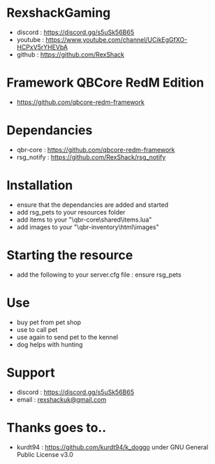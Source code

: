 # RexshackGaming
- discord : https://discord.gg/s5uSk56B65
- youtube : https://www.youtube.com/channel/UCikEgGfXO-HCPxV5rYHEVbA
- github : https://github.com/RexShack

# Framework QBCore RedM Edition
- https://github.com/qbcore-redm-framework

# Dependancies
- qbr-core : https://github.com/qbcore-redm-framework
- rsg_notify : https://github.com/RexShack/rsg_notify

# Installation
- ensure that the dependancies are added and started
- add rsg_pets to your resources folder
- add items to your "\qbr-core\shared\items.lua"
- add images to your "\qbr-inventory\html\images"

# Starting the resource
- add the following to your server.cfg file : ensure rsg_pets

# Use
- buy pet from pet shop
- use to call pet
- use again to send pet to the kennel
- dog helps with hunting

# Support
- discord : https://discord.gg/s5uSk56B65
- email : rexshackuk@gmail.com

# Thanks goes to..
- kurdt94 : https://github.com/kurdt94/k_doggo under GNU General Public License v3.0